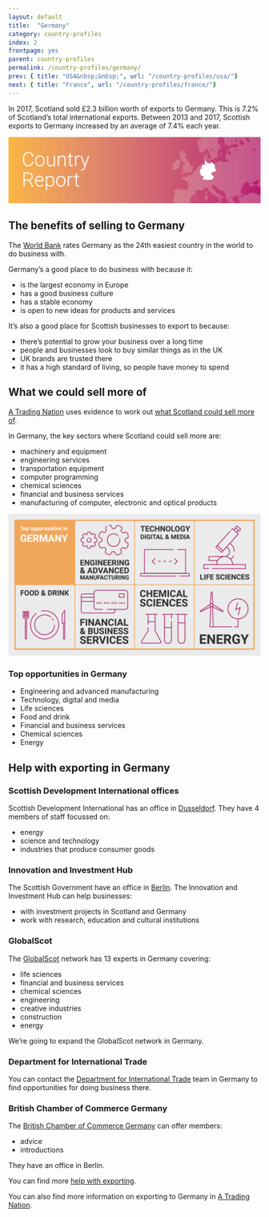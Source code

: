 ```yaml
---
layout: default
title:  "Germany"
category: country-profiles
index: 2
frontpage: yes
parent: country-profiles
permalink: /country-profiles/germany/
prev: { title: "USA&nbsp;&nbsp;", url: "/country-profiles/usa/"}
next: { title: "France", url: "/country-profiles/france/"}
---
```


<p class="leader">
In 2017, Scotland sold £2.3 billion worth of exports to Germany. This is 7.2% of Scotland’s total international exports. Between 2013 and 2017, Scottish exports to Germany increased by an average of 7.4% each year.</p>

![An image of Germany outlined on a map](/assets/images/country_maps/02-germany.png)

## The benefits of selling to Germany
The [World Bank](http://www.doingbusiness.org/en/rankings) rates Germany as the 24th easiest country in the world to do business with.

Germany’s a good place to do business with because it:

* is the largest economy in Europe
* has a good business culture
* has a stable economy
* is open to new ideas for products and services

It’s also a good place for Scottish businesses to export to because:

* there’s potential to grow your business over a long time
* people and businesses look to buy similar things as in the UK
* UK brands are trusted there
* it has a high standard of living, so people have money to spend


## What we could sell more of
[A Trading Nation](https://www.gov.scot/publications/scotland-a-trading-nation/) uses evidence to work out [what Scotland could sell more of](/what-we-could-sell-more-of/).

In Germany, the key sectors where Scotland could sell more are:

* machinery and equipment
* engineering services
* transportation equipment
* computer programming
* chemical sciences
* financial and business services
* manufacturing of computer, electronic and optical products

![An infographic of top opportunities in Germany](/assets/images/country_infographics/02-germany-top-opportunities.png)

<div class="hidden . visually-hidden">
<h3>Top opportunities in Germany</h3>
<ul>
<li>Engineering and advanced manufacturing</li>
<li>Technology, digital and media</li>
<li>Life sciences</li>
<li>Food and drink</li>
<li>Financial and business services</li>
<li>Chemical sciences</li>
<li>Energy</li>
</ul>
</div>

## Help with exporting in Germany

### Scottish Development International offices
Scottish Development International has an office in [Dusseldorf](https://www.sdi.co.uk/about-sdi/global-offices/europe-middle-east-and-africa/germany-duesseldorf). They have 4 members of staff focussed on:

* energy
* science and technology
* industries that produce consumer goods

### Innovation and Investment Hub
The Scottish Government have an office in [Berlin](https://www.gov.scot/policies/europe/innovation-and-investment-hubs/#Berlin). The Innovation and Investment Hub can help businesses:

* with investment projects in Scotland and Germany
* work with research, education and cultural institutions

### GlobalScot
The [GlobalScot](https://www.globalscot.com/) network has 13 experts in Germany covering:

* life sciences
* financial and business services
* chemical sciences
* engineering
* creative industries
* construction
* energy

We’re going to expand the GlobalScot network in Germany.


### Department for International Trade
You can contact the [Department for International Trade](https://www.gov.uk/world/organisations/department-for-international-trade-germany#contact-us) team in Germany to find opportunities for doing business there.  

### British Chamber of Commerce Germany
The [British Chamber of Commerce Germany](http://www.bccg.de/) can offer members:

* advice
* introductions

They have an office in Berlin.

You can find more [help with exporting](/help-for-businesses/).

You can also find more information on exporting to Germany in [A Trading Nation](https://www.gov.scot/publications/scotland-a-trading-nation/).
